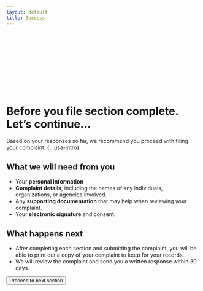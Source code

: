 ```yaml
---
layout: default
title: Success
---
```


<div class="grid-row">
    <div class="col-auto">
        <svg class="usa-icon usa-icon--size-9 text-green margin-top-1" aria-hidden="true" focusable="false" role="img">
            <use xlink:href="{{ site.baseurl }}/assets/img/sprite.svg#check_circle_outline"></use>
        </svg>
    </div>
    <div class="col-auto margin-left-1">
        <h1><span class="text-italic">Before you file</span> section complete. Let’s continue…</h1>
    </div>
</div>

Based on your responses so far, we recommend you proceed with filing your complaint.
{: .usa-intro}

## What we will need from you
- Your **personal information**
- **Complaint details**, including the names of any individuals, organizations, or agencies involved.
- Any **supporting documentation** that may help when reviewing your complaint.
- Your **electronic signature** and consent.

## What happens next
- After completing each section and submitting the complaint, you will be able to print out a copy of your complaint to keep for your records.
- We will review the complaint and send you a written response within 30 days.

<button class="usa-button usa-tooltip" data-position="top" title="You've reached the end of the prototype.😁">Proceed to next section</button>
